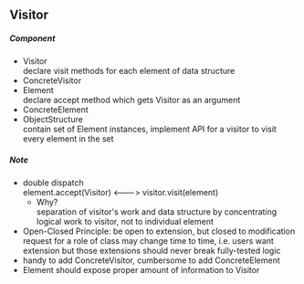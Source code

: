 ## Visitor  
##### Component  
- Visitor  
declare visit methods for each element of data structure  
- ConcreteVisitor  
- Element  
declare accept method which gets Visitor as an argument  
- ConcreteElement
- ObjectStructure  
contain set of Element instances, implement API for a visitor to visit every element in the set

##### Note  
- double dispatch  
element.accept(Visitor) <---> visitor.visit(element)  
  - Why?  
  separation of visitor's work and data structure by concentrating logical work to visitor, not to individual element   
- Open-Closed Principle: be open to extension, but closed to modification  
request for a role of class may change time to time, i.e. users want extension but those extensions should never break fully-tested logic  
- handy to add ConcreteVisitor, cumbersome to add ConcreteElement  
- Element should expose proper amount of information to Visitor  
